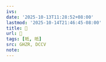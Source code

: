 ```yaml
---
ivs:
date: '2025-10-13T11:28:52+08:00'
lastmod: '2025-10-14T21:46:45-08:00'
title: 󰟇
url: 󰟇
tags: [㫝, 㫝]
src: GHZR, DCCV
note:
---
```

